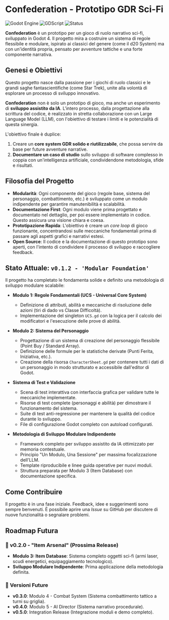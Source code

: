 # Confederation - Prototipo GDR Sci-Fi

![Godot Engine](https://img.shields.io/badge/Godot%20Engine-4.x-blue?style=for-the-badge&logo=godot-engine)
![GDScript](https://img.shields.io/badge/GDScript-Custom-orange?style=for-the-badge&logo=gdscript)
![Status](https://img.shields.io/badge/Status-In%20Sviluppo-green?style=for-the-badge)

**Confederation** è un prototipo per un gioco di ruolo narrativo sci-fi, sviluppato in Godot 4. Il progetto mira a costruire un sistema di regole flessibile e modulare, ispirato ai classici del genere (come il d20 System) ma con un'identità propria, pensato per avventure tattiche e una forte componente narrativa.

## Genesi e Obiettivi

Questo progetto nasce dalla passione per i giochi di ruolo classici e le grandi saghe fantascientifiche (come Star Trek), unite alla volontà di esplorare un processo di sviluppo innovativo.

**Confederation** non è solo un prototipo di gioco, ma anche un esperimento di **sviluppo assistito da IA**. L'intero processo, dalla progettazione alla scrittura del codice, è realizzato in stretta collaborazione con un Large Language Model (LLM), con l'obiettivo di testare i limiti e le potenzialità di questa sinergia.

L'obiettivo finale è duplice:
1.  Creare un **core system GDR solido e riutilizzabile**, che possa servire da base per future avventure narrative.
2.  **Documentare un caso di studio** sullo sviluppo di software complesso in coppia con un'intelligenza artificiale, condividendone metodologia, sfide e risultati.

## Filosofia del Progetto

*   **Modularità**: Ogni componente del gioco (regole base, sistema del personaggio, combattimento, etc.) è sviluppato come un modulo indipendente per garantire manutenibilità e scalabilità.
*   **Documentazione First**: Ogni modulo viene prima progettato e documentato nel dettaglio, per poi essere implementato in codice. Questo assicura una visione chiara e coesa.
*   **Prototipazione Rapida**: L'obiettivo è creare un *core loop* di gioco funzionante, concentrandosi sulle meccaniche fondamentali prima di passare agli aspetti grafici e narrativi estesi.
*   **Open Source**: Il codice e la documentazione di questo prototipo sono aperti, con l'intento di condividere il processo di sviluppo e raccogliere feedback.

## Stato Attuale: `v0.1.2 - 'Modular Foundation'`

Il progetto ha completato le fondamenta solide e definito una metodologia di sviluppo modulare scalabile:

*   **Modulo 1: Regole Fondamentali (UCS - Universal Core System)**
    *   Definizione di attributi, abilità e meccaniche di risoluzione delle azioni (tiri di dado vs Classe Difficoltà).
    *   Implementazione del singleton `UCS.gd` con la logica per il calcolo dei modificatori e l'esecuzione delle prove di abilità.

*   **Modulo 2: Sistema del Personaggio**
    *   Progettazione di un sistema di creazione del personaggio flessibile (Point Buy / Standard Array).
    *   Definizione delle formule per le statistiche derivate (Punti Ferita, Iniziativa, etc.).
    *   Creazione della risorsa `CharacterSheet.gd` per contenere tutti i dati di un personaggio in modo strutturato e accessibile dall'editor di Godot.

*   **Sistema di Test e Validazione**
    *   Scena di test interattiva con interfaccia grafica per validare tutte le meccaniche implementate.
    *   Risorse di test complete (personaggi e abilità) per dimostrare il funzionamento del sistema.
    *   Suite di test anti-regressione per mantenere la qualità del codice durante lo sviluppo.
    *   File di configurazione Godot completo con autoload configurati.

*   **Metodologia di Sviluppo Modulare Indipendente**
    *   Framework completo per sviluppo assistito da IA ottimizzato per memoria contestuale.
    *   Principio "Un Modulo, Una Sessione" per massima focalizzazione dell'LLM.
    *   Template riproducibile e linee guida operative per nuovi moduli.
    *   Struttura preparata per Modulo 3 (Item Database) con documentazione specifica.

## Come Contribuire

Il progetto è in una fase iniziale. Feedback, idee e suggerimenti sono sempre benvenuti. È possibile aprire una *Issue* su GitHub per discutere di nuove funzionalità o segnalare problemi.

## Roadmap Futura

### 🎯 **v0.2.0 - "Item Arsenal"** (Prossima Release)
*   **Modulo 3: Item Database**: Sistema completo oggetti sci-fi (armi laser, scudi energetici, equipaggiamento tecnologico).
*   **Sviluppo Modulare Indipendente**: Prima applicazione della metodologia definita.

### 🔮 **Versioni Future**
*   **v0.3.0**: Modulo 4 - Combat System (Sistema combattimento tattico a turni su griglia).
*   **v0.4.0**: Modulo 5 - AI Director (Sistema narrativo procedurale).
*   **v0.5.0**: Integration Release (Integrazione moduli e demo completo).
